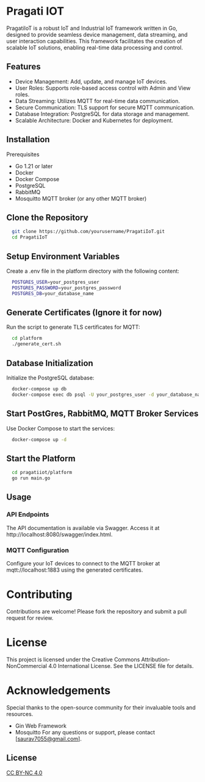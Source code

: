 
# Pragati IOT

PragatiIoT is a robust IoT and Industrial IoT framework written in Go, designed to provide seamless device management, data streaming, and user interaction capabilities. This framework facilitates the creation of scalable IoT solutions, enabling real-time data processing and control.


## Features

- Device Management: Add, update, and manage IoT devices.
- User Roles: Supports role-based access control with Admin and View roles.
- Data Streaming: Utilizes MQTT for real-time data communication.
- Secure Communication: TLS support for secure MQTT communication.
- Database Integration: PostgreSQL for data storage and management.
- Scalable Architecture: Docker and Kubernetes for deployment.




## Installation

Prerequisites
- Go 1.21 or later
- Docker
- Docker Compose
- PostgreSQL
- RabbitMQ
- Mosquitto MQTT broker (or any other MQTT broker)

## Clone the Repository
```bash
  git clone https://github.com/yourusername/PragatiIoT.git
  cd PragatiIoT
```
## Setup Environment Variables

Create a .env file in the platform directory with the following content:

```bash
  POSTGRES_USER=your_postgres_user
  POSTGRES_PASSWORD=your_postgres_password
  POSTGRES_DB=your_database_name
```

## Generate Certificates (Ignore it for now)
Run the script to generate TLS certificates for MQTT:

```bash
  cd platform
  ./generate_cert.sh
```
## Database Initialization
Initialize the PostgreSQL database:

```bash
  docker-compose up db
  docker-compose exec db psql -U your_postgres_user -d your_database_name -f db_init.sql
```

## Start PostGres, RabbitMQ, MQTT Broker Services

Use Docker Compose to start the services:

```bash
  docker-compose up -d
```

## Start the Platform

```bash
  cd pragatiiot/platform
  go run main.go
```

## Usage
### API Endpoints
The API documentation is available via Swagger. Access it at http://localhost:8080/swagger/index.html.

### MQTT Configuration
Configure your IoT devices to connect to the MQTT broker at mqtt://localhost:1883 using the generated certificates.

# Contributing
Contributions are welcome! Please fork the repository and submit a pull request for review.

# License
This project is licensed under the Creative Commons Attribution-NonCommercial 4.0 International License. See the LICENSE file for details.

# Acknowledgements
Special thanks to the open-source community for their invaluable tools and resources.
- Gin Web Framework
- Mosquitto
For any questions or support, please contact 
[saurav7055@gmail.com].
## License

[CC BY-NC 4.0](https://creativecommons.org/licenses/by-nc/4.0/)

